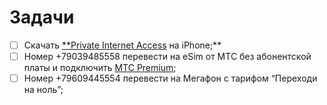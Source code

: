 # Задачи

- [ ]  Скачать [**Private Internet Access](https://www.privateinternetaccess.com/ru/) на iPhone;**
- [ ]  Номер +79039485558 перевести на eSim от МТС без абонентской платы и подключить [МТС Premium](https://premium.mts.ru/);
- [ ]  Номер +79609445554 перевести на Мегафон с тарифом “Переходи на ноль”;